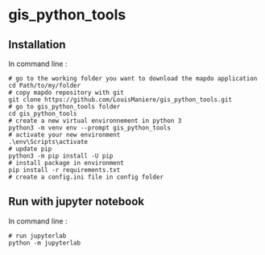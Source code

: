 # gis_python_tools


## Installation
In command line :

```
# go to the working folder you want to download the mapdo application
cd Path/to/my/folder
# copy mapdo repository with git
git clone https://github.com/LouisManiere/gis_python_tools.git
# go to gis_python_tools folder
cd gis_python_tools
# create a new virtual environnement in python 3
python3 -m venv env --prompt gis_python_tools
# activate your new environment
.\env\Scripts\activate
# update pip
python3 -m pip install -U pip
# install package in environment
pip install -r requirements.txt
# create a config.ini file in config folder
```

## Run with jupyter notebook
In command line : 
```
# run jupyterlab
python -m jupyterlab
```